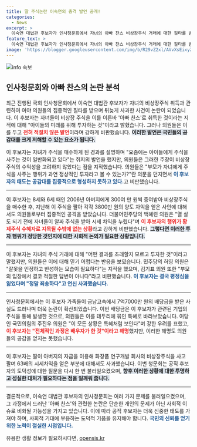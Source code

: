 ```yaml
---
title: 딸 주식논란 이숙연의 충격 발언 공개!
categories:
  - News
excerpt: >
  이숙연 대법관 후보자가 인사청문회에서 자녀의 아빠 찬스 비상장주식 거래에 대한 질타를 받고 사과했습니다. 의원들이 비판하자 매우 부적절했다며 고개를 숙였고, 후보자 가족이 7억 배당금을 챙겼다는 사실이 드러났습니다.
feature_text: >
  이숙연 대법관 후보자가 인사청문회에서 자녀의 아빠 찬스 비상장주식 거래에 대한 질타를 받고 사과했습니다. 의원들이 비판하자 매우 부적절했다며 고개를 숙였고, 후보자 가족이 7억 배당금을 챙겼다는 사실이 드러났습니다.
image: 'https://blogger.googleusercontent.com/img/b/R29vZ2xl/AVvXsEixyZcFfHzMRdzZMjFBmAUKJYCLCGyLL1o632UiGVXcaFdKo_bkvkuCioo0uUKlGfBVcT3P84aROyZIXSBEx3Aw5nCQ3pTgDom1WDC4m8eifvWiAmWEEVb4x6G_l8C0QH225ldMjyaFvpxGEBGNO37VmDTDMHGhJPq73UglMfDca1-0aw/s1600/blogspot.png'
---
```


<p><img src="https://blogger.googleusercontent.com/img/b/R29vZ2xl/AVvXsEixyZcFfHzMRdzZMjFBmAUKJYCLCGyLL1o632UiGVXcaFdKo_bkvkuCioo0uUKlGfBVcT3P84aROyZIXSBEx3Aw5nCQ3pTgDom1WDC4m8eifvWiAmWEEVb4x6G_l8C0QH225ldMjyaFvpxGEBGNO37VmDTDMHGhJPq73UglMfDca1-0aw/s1600/blogspot.png" alt="info 속보" /></p>

<h2 data-ke-size="size26">인사청문회와 아빠 찬스의 논란 분석</h2>

<p data-ke-size="size16">최근 진행된 국회 인사청문회에서 이숙연 대법관 후보자가 자녀의 비상장주식 취득과 관련하여 여야 의원들의 집중적인 질타를 받으며 뒤늦게 사과한 사건이 논란이 되었습니다. 이 후보자는 자녀들이 비상장 주식을 이를 이른바 '아빠 찬스'로 취득한 것이라는 지적에 대해 "아이들의 미래를 위해 투자하는 것"이라고 밝혔습니다. 그러나 의원들은 이를 두고 <b><span style="color: #ee2323;">전혀 적절치 않은 발언</span></b>이라며 강하게 비판했습니다. <b><span style="background-color: #21538527;">이러한 발언은 국민들의 공감대를 크게 저해할 수 있는 요소가 됩니다.</span></b></p>

<p data-ke-size="size16">이 후보자는 자녀가 주식을 매수하게 된 경과를 설명하며 "요즘에는 아이들에게 주식을 사주는 것이 일반화되고 있다"는 취지의 발언을 했지만, 의원들은 그러한 주장이 비상장주식의 수익성을 고려하지 않았다는 점을 지적했습니다. 의원들은 "부모가 자녀에게 주식을 사주는 행위가 과연 정상적인 투자라고 볼 수 있는가?"란 의문을 던지면서 <b><span style="color: #1a5490;">이 후보자의 태도는 공감대를 집중적으로 형성하지 못하고 있다.</span></b>고 비판했습니다.</p>

<hr>

<p data-ke-size="size16">이 후보자는 8세와 6세 때인 2006년 아버지에게 300여 만 원씩 증여받아 비상장주식을 매수한 후, 지난해 이 주식을 팔아 각각 3800만 원의 양도 차익을 얻은 사안에 대해서도 의원들로부터 집중적인 공격을 받았습니다. 더불어민주당의 백혜련 의원은 "열 살도 되기 전에 자녀들이 알짜 주식을 받아 시세 차익을 누렸다"며 <b><span style="color: #ee2323;">이 후보자의 행위가 황제주식 수혜자로 지목될 수밖에 없는 상황</span></b>라고 강하게 비판했습니다. <b><span style="background-color: #21538527;">그렇다면 이러한 투자 행위가 정당한 것인지에 대한 사회적 논의가 필요한 상황입니다.</span></b></p>

<hr>

<p data-ke-size="size16">이 후보자는 자녀의 주식 거래에 대해 "어떤 결과를 초래할지 모르고 투자한 것"이라고 말했지만, 의원들은 이에 대해 믿기 어렵다는 반응을 보였습니다. 민주당의 허영 의원은 "잘못을 인정하고 반성하는 모습이 필요하다"는 지적을 했으며, 김기표 의원 또한 "부모의 입장에서 결코 적절한 답변이 아니다"라고 비판했습니다. <b><span style="color: #1a5490;">이 후보자는 결국 평정심을 잃었다며 "정말 죄송하다"고 연신 사과했습니다.</span></b></p>

<hr>

<p data-ke-size="size16">인사청문회에서는 이 후보자 가족들이 금남고속에서 7억7000만 원의 배당금을 받은 사실도 드러나며 더욱 논란이 확산되었습니다. 이번 배당금은 이 후보자가 관련된 기업의 주식을 통해 발생한 것으로, 의원들은 이를 테두리에 묶인 특혜로 바라보았습니다. 여당인 국민의힘의 주진우 의원은 "이 모든 상황은 특혜처럼 보인다"며 강한 우려를 표했고, <b><span style="color: #ee2323;">이 후보자는 "전체적인 과정은 배우자가 한 것"이라고 해명</span></b>했지만, 이러한 해명도 의원들의 공감을 얻지는 못했습니다.</p>

<hr>

<p data-ke-size="size16">이 후보자는 딸이 아버지의 자금을 이용해 화장품 연구개발 회사의 비상장주식을 사고 팔며 63배의 시세차익을 얻은 부분에 대해서도 사과했습니다. 이번 청문회는 공직 후보자의 도덕성에 대한 질문을 다시 한 번 불러일으켰으며, <b><span style="background-color: #21538527;">향후 이러한 상황에 대한 투명하고 성실한 대처가 필요하다는 점을 일깨워 줍니다.</span></b></p>

<hr>

<p data-ke-size="size16">결론적으로, 이숙연 대법관 후보자의 인사청문회는 여러 가지 문제를 불러일으켰으며, 그 과정에서 드러난 '아빠 찬스'와 관련한 논란은 단순한 개인의 문제가 아닌 사회적 이슈로 비화될 가능성을 가지고 있습니다. 이에 따라 공직 후보자는 더욱 신중한 태도를 가져야 하며, 사회적 기대에 부응하는 도덕적 기품을 유지해야 합니다. <b><span style="color: #1a5490;">국민의 신뢰를 얻기 위한 노력이 절실한 시점입니다.</span></b></p>
유용한 생활 정보가 필요하시다면, <a href="https://opensis.kr" rel="dofollow">opensis.kr</a>


